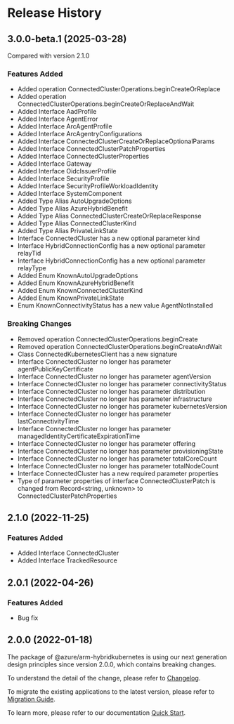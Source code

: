 # Release History
    
## 3.0.0-beta.1 (2025-03-28)
Compared with version 2.1.0
    
### Features Added

  - Added operation ConnectedClusterOperations.beginCreateOrReplace
  - Added operation ConnectedClusterOperations.beginCreateOrReplaceAndWait
  - Added Interface AadProfile
  - Added Interface AgentError
  - Added Interface ArcAgentProfile
  - Added Interface ArcAgentryConfigurations
  - Added Interface ConnectedClusterCreateOrReplaceOptionalParams
  - Added Interface ConnectedClusterPatchProperties
  - Added Interface ConnectedClusterProperties
  - Added Interface Gateway
  - Added Interface OidcIssuerProfile
  - Added Interface SecurityProfile
  - Added Interface SecurityProfileWorkloadIdentity
  - Added Interface SystemComponent
  - Added Type Alias AutoUpgradeOptions
  - Added Type Alias AzureHybridBenefit
  - Added Type Alias ConnectedClusterCreateOrReplaceResponse
  - Added Type Alias ConnectedClusterKind
  - Added Type Alias PrivateLinkState
  - Interface ConnectedCluster has a new optional parameter kind
  - Interface HybridConnectionConfig has a new optional parameter relayTid
  - Interface HybridConnectionConfig has a new optional parameter relayType
  - Added Enum KnownAutoUpgradeOptions
  - Added Enum KnownAzureHybridBenefit
  - Added Enum KnownConnectedClusterKind
  - Added Enum KnownPrivateLinkState
  - Enum KnownConnectivityStatus has a new value AgentNotInstalled

### Breaking Changes

  - Removed operation ConnectedClusterOperations.beginCreate
  - Removed operation ConnectedClusterOperations.beginCreateAndWait
  - Class ConnectedKubernetesClient has a new signature
  - Interface ConnectedCluster no longer has parameter agentPublicKeyCertificate
  - Interface ConnectedCluster no longer has parameter agentVersion
  - Interface ConnectedCluster no longer has parameter connectivityStatus
  - Interface ConnectedCluster no longer has parameter distribution
  - Interface ConnectedCluster no longer has parameter infrastructure
  - Interface ConnectedCluster no longer has parameter kubernetesVersion
  - Interface ConnectedCluster no longer has parameter lastConnectivityTime
  - Interface ConnectedCluster no longer has parameter managedIdentityCertificateExpirationTime
  - Interface ConnectedCluster no longer has parameter offering
  - Interface ConnectedCluster no longer has parameter provisioningState
  - Interface ConnectedCluster no longer has parameter totalCoreCount
  - Interface ConnectedCluster no longer has parameter totalNodeCount
  - Interface ConnectedCluster has a new required parameter properties
  - Type of parameter properties of interface ConnectedClusterPatch is changed from Record<string, unknown> to ConnectedClusterPatchProperties
    
    
## 2.1.0 (2022-11-25)
    
### Features Added

  - Added Interface ConnectedCluster
  - Added Interface TrackedResource
    
## 2.0.1 (2022-04-26)

### Features Added

  - Bug fix
    
## 2.0.0 (2022-01-18)

The package of @azure/arm-hybridkubernetes is using our next generation design principles since version 2.0.0, which contains breaking changes.

To understand the detail of the change, please refer to [Changelog](https://aka.ms/js-track2-changelog).

To migrate the existing applications to the latest version, please refer to [Migration Guide](https://aka.ms/js-track2-migration-guide).

To learn more, please refer to our documentation [Quick Start](https://aka.ms/azsdk/js/mgmt/quickstart).
